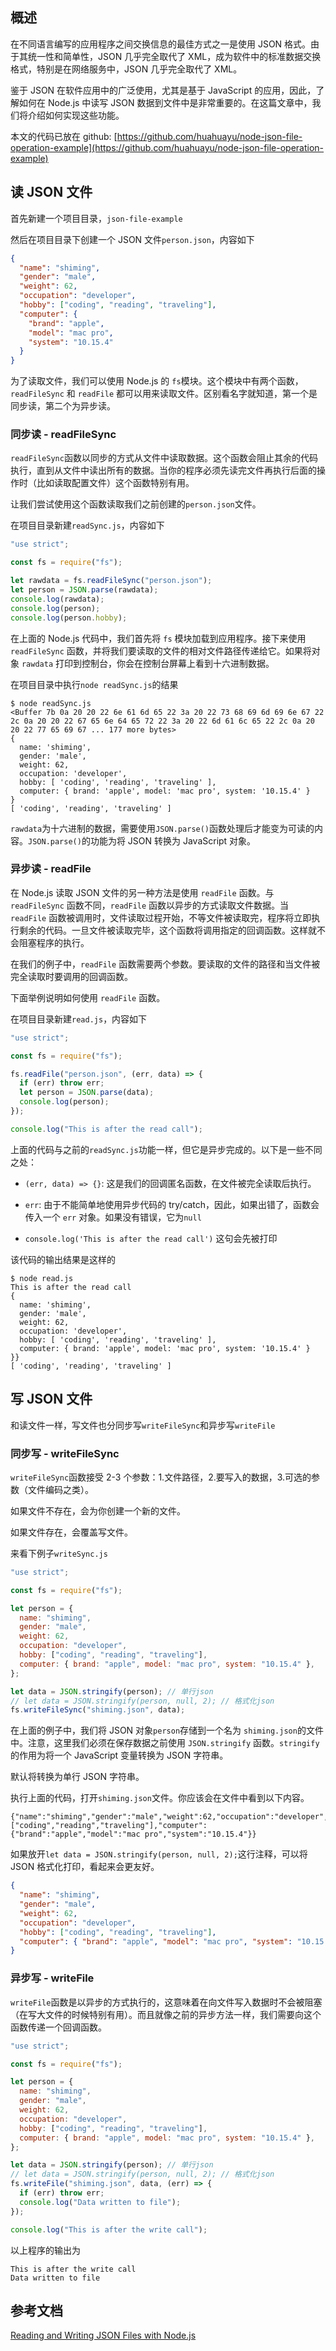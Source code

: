 ## 概述

在不同语言编写的应用程序之间交换信息的最佳方式之一是使用 JSON 格式。由于其统一性和简单性，JSON 几乎完全取代了 XML，成为软件中的标准数据交换格式，特别是在网络服务中，JSON 几乎完全取代了 XML。

鉴于 JSON 在软件应用中的广泛使用，尤其是基于 JavaScript 的应用，因此，了解如何在 Node.js 中读写 JSON 数据到文件中是非常重要的。在这篇文章中，我们将介绍如何实现这些功能。

本文的代码已放在 github: [https://github.com/huahuayu/node-json-file-operation-example](https://github.com/huahuayu/node-json-file-operation-example)

## 读 JSON 文件

首先新建一个项目目录，`json-file-example`

然后在项目目录下创建一个 JSON 文件`person.json`，内容如下

```json
{
  "name": "shiming",
  "gender": "male",
  "weight": 62,
  "occupation": "developer",
  "hobby": ["coding", "reading", "traveling"],
  "computer": {
    "brand": "apple",
    "model": "mac pro",
    "system": "10.15.4"
  }
}
```

为了读取文件，我们可以使用 Node.js 的 `fs`模块。这个模块中有两个函数，`readFileSync` 和 `readFile` 都可以用来读取文件。区别看名字就知道，第一个是同步读，第二个为异步读。

### 同步读 - readFileSync

`readFileSync`函数以同步的方式从文件中读取数据。这个函数会阻止其余的代码执行，直到从文件中读出所有的数据。当你的程序必须先读完文件再执行后面的操作时（比如读取配置文件）这个函数特别有用。

让我们尝试使用这个函数读取我们之前创建的`person.json`文件。

在项目目录新建`readSync.js`，内容如下

```js
"use strict";

const fs = require("fs");

let rawdata = fs.readFileSync("person.json");
let person = JSON.parse(rawdata);
console.log(rawdata);
console.log(person);
console.log(person.hobby);
```

在上面的 Node.js 代码中，我们首先将 `fs` 模块加载到应用程序。接下来使用 `readFileSync` 函数，并将我们要读取的文件的相对文件路径传递给它。如果将对象 `rawdata` 打印到控制台，你会在控制台屏幕上看到十六进制数据。

在项目目录中执行`node readSync.js`的结果

```text
$ node readSync.js
<Buffer 7b 0a 20 20 22 6e 61 6d 65 22 3a 20 22 73 68 69 6d 69 6e 67 22 2c 0a 20 20 22 67 65 6e 64 65 72 22 3a 20 22 6d 61 6c 65 22 2c 0a 20 20 22 77 65 69 67 ... 177 more bytes>
{
  name: 'shiming',
  gender: 'male',
  weight: 62,
  occupation: 'developer',
  hobby: [ 'coding', 'reading', 'traveling' ],
  computer: { brand: 'apple', model: 'mac pro', system: '10.15.4' }
}
[ 'coding', 'reading', 'traveling' ]
```

`rawdata`为十六进制的数据，需要使用`JSON.parse()`函数处理后才能变为可读的内容。`JSON.parse()`的功能为将 JSON 转换为 JavaScript 对象。

### 异步读 - readFile

在 Node.js 读取 JSON 文件的另一种方法是使用 `readFile` 函数。与 `readFileSync` 函数不同，`readFile` 函数以异步的方式读取文件数据。当 `readFile` 函数被调用时，文件读取过程开始，不等文件被读取完，程序将立即执行剩余的代码。一旦文件被读取完毕，这个函数将调用指定的回调函数。这样就不会阻塞程序的执行。

在我们的例子中，`readFile` 函数需要两个参数。要读取的文件的路径和当文件被完全读取时要调用的回调函数。

下面举例说明如何使用 `readFile` 函数。

在项目目录新建`read.js`，内容如下

```js
"use strict";

const fs = require("fs");

fs.readFile("person.json", (err, data) => {
  if (err) throw err;
  let person = JSON.parse(data);
  console.log(person);
});

console.log("This is after the read call");
```

上面的代码与之前的`readSync.js`功能一样，但它是异步完成的。以下是一些不同之处：

- `(err, data) => {}`: 这是我们的回调匿名函数，在文件被完全读取后执行。

- `err`: 由于不能简单地使用异步代码的 try/catch，因此，如果出错了，函数会传入一个 `err` 对象。如果没有错误，它为`null`

- `console.log('This is after the read call')` 这句会先被打印

该代码的输出结果是这样的

```text
$ node read.js
This is after the read call
{
  name: 'shiming',
  gender: 'male',
  weight: 62,
  occupation: 'developer',
  hobby: [ 'coding', 'reading', 'traveling' ],
  computer: { brand: 'apple', model: 'mac pro', system: '10.15.4' }
}}
[ 'coding', 'reading', 'traveling' ]
```

## 写 JSON 文件

和读文件一样，写文件也分同步写`writeFileSync`和异步写`writeFile`

### 同步写 - writeFileSync

`writeFileSync`函数接受 2-3 个参数：1.文件路径，2.要写入的数据，3.可选的参数（文件编码之类）。

如果文件不存在，会为你创建一个新的文件。

如果文件存在，会覆盖写文件。

来看下例子`writeSync.js`

```js
"use strict";

const fs = require("fs");

let person = {
  name: "shiming",
  gender: "male",
  weight: 62,
  occupation: "developer",
  hobby: ["coding", "reading", "traveling"],
  computer: { brand: "apple", model: "mac pro", system: "10.15.4" },
};

let data = JSON.stringify(person); // 单行json
// let data = JSON.stringify(person, null, 2); // 格式化json
fs.writeFileSync("shiming.json", data);
```

在上面的例子中，我们将 JSON 对象`person`存储到一个名为 `shiming.json`的文件中。注意，这里我们必须在保存数据之前使用 `JSON.stringify` 函数。`stringify`的作用为将一个 JavaScript 变量转换为 JSON 字符串。

默认将转换为单行 JSON 字符串。

执行上面的代码，打开`shiming.json`文件。你应该会在文件中看到以下内容。

```text
{"name":"shiming","gender":"male","weight":62,"occupation":"developer","hobby":["coding","reading","traveling"],"computer":{"brand":"apple","model":"mac pro","system":"10.15.4"}}
```

如果放开`let data = JSON.stringify(person, null, 2);`这行注释，可以将 JSON 格式化打印，看起来会更友好。

```json
{
  "name": "shiming",
  "gender": "male",
  "weight": 62,
  "occupation": "developer",
  "hobby": ["coding", "reading", "traveling"],
  "computer": { "brand": "apple", "model": "mac pro", "system": "10.15.4" }
}
```

### 异步写 - writeFile

`writeFile`函数是以异步的方式执行的，这意味着在向文件写入数据时不会被阻塞（在写大文件的时候特别有用）。而且就像之前的异步方法一样，我们需要向这个函数传递一个回调函数。

```js
"use strict";

const fs = require("fs");

let person = {
  name: "shiming",
  gender: "male",
  weight: 62,
  occupation: "developer",
  hobby: ["coding", "reading", "traveling"],
  computer: { brand: "apple", model: "mac pro", system: "10.15.4" },
};

let data = JSON.stringify(person); // 单行json
// let data = JSON.stringify(person, null, 2); // 格式化json
fs.writeFile("shiming.json", data, (err) => {
  if (err) throw err;
  console.log("Data written to file");
});

console.log("This is after the write call");
```

以上程序的输出为

```text
This is after the write call
Data written to file
```

## 参考文档

[Reading and Writing JSON Files with Node.js](https://stackabuse.com/reading-and-writing-json-files-with-node-js/)
